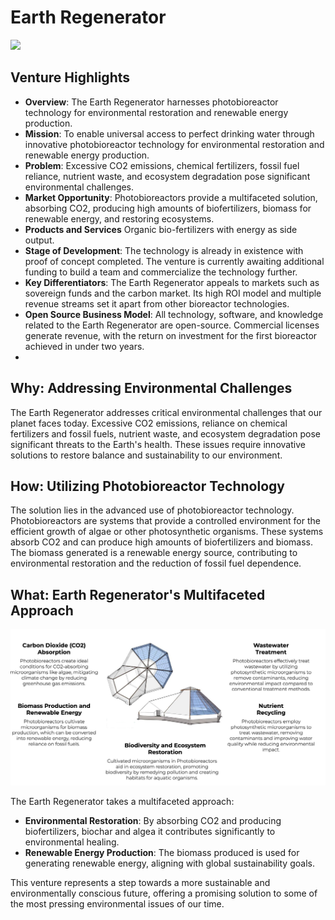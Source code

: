 
# Earth Regenerator

![](img/earthregen.png)

## Venture Highlights

- **Overview**: The Earth Regenerator harnesses photobioreactor technology for environmental restoration and renewable energy production.
- **Mission**: To enable universal access to perfect drinking water through innovative photobioreactor technology for environmental restoration and renewable energy production.
- **Problem**: Excessive CO2 emissions, chemical fertilizers, fossil fuel reliance, nutrient waste, and ecosystem degradation pose significant environmental challenges.
- **Market Opportunity**: Photobioreactors provide a multifaceted solution, absorbing CO2, producing high amounts of biofertilizers, biomass for renewable energy, and restoring ecosystems.
- **Products and Services** Organic bio-fertilizers with energy as side output. 
- **Stage of Development**: The technology is already in existence with proof of concept completed. The venture is currently awaiting additional funding to build a team and commercialize the technology further.
- **Key Differentiators**: The Earth Regenerator appeals to markets such as sovereign funds and the carbon market. Its high ROI model and multiple revenue streams set it apart from other bioreactor technologies.
- **Open Source Business Model**: All technology, software, and knowledge related to the Earth Regenerator are open-source. Commercial licenses generate revenue, with the return on investment for the first bioreactor achieved in under two years.
- 
## Why: Addressing Environmental Challenges 

The Earth Regenerator addresses critical environmental challenges that our planet faces today. Excessive CO2 emissions, reliance on chemical fertilizers and fossil fuels, nutrient waste, and ecosystem degradation pose significant threats to the Earth's health. These issues require innovative solutions to restore balance and sustainability to our environment.

## How: Utilizing Photobioreactor Technology

The solution lies in the advanced use of photobioreactor technology. Photobioreactors are systems that provide a controlled environment for the efficient growth of algae or other photosynthetic organisms. These systems absorb CO2 and can produce high amounts of biofertilizers and biomass. The biomass generated is a renewable energy source, contributing to environmental restoration and the reduction of fossil fuel dependence.

## What: Earth Regenerator's Multifaceted Approach

![](img/earthregen1.png)

The Earth Regenerator takes a multifaceted approach:

- **Environmental Restoration**: By absorbing CO2 and producing biofertilizers, biochar and algea it contributes significantly to environmental healing.
- **Renewable Energy Production**: The biomass produced is used for generating renewable energy, aligning with global sustainability goals.

This venture represents a step towards a more sustainable and environmentally conscious future, offering a promising solution to some of the most pressing environmental issues of our time.

